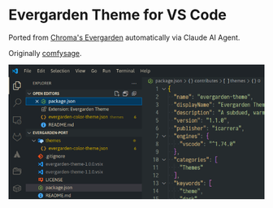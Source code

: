 # Evergarden Theme for VS Code

Ported from [Chroma's Evergarden](https://github.com/alecthomas/chroma/commit/6f1db96235a34cc677c7ac09370fde2993030e6f)
automatically via Claude AI Agent.

Originally [comfysage](https://github.com/everviolet/nvim).

![Screenshot](docs/vscode.png)
